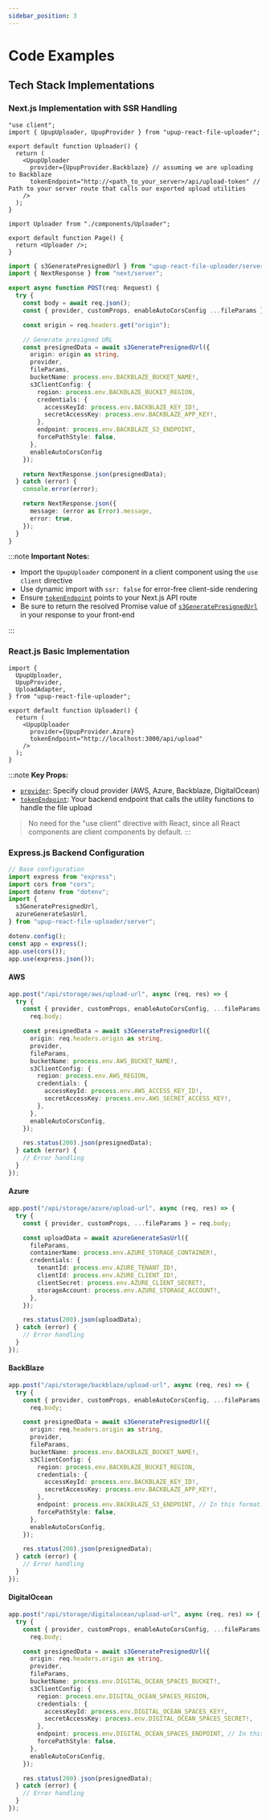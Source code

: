 ```yaml
---
sidebar_position: 3
---
```


# Code Examples

## Tech Stack Implementations

### Next.js Implementation with SSR Handling

```tsx
"use client";
import { UpupUploader, UpupProvider } from "upup-react-file-uploader";

export default function Uploader() {
  return (
    <UpupUploader
      provider={UpupProvider.Backblaze} // assuming we are uploading to Backblaze
      tokenEndpoint="http://<path_to_your_server>/api/upload-token" // Path to your server route that calls our exported upload utilities
    />
  );
}
```

```tsx
import Uploader from "./components/Uploader";

export default function Page() {
  return <Uploader />;
}
```

```ts
import { s3GeneratePresignedUrl } from "upup-react-file-uploader/server";
import { NextResponse } from "next/server";

export async function POST(req: Request) {
  try {
    const body = await req.json();
    const { provider, customProps, enableAutoCorsConfig ...fileParams } = body;

    const origin = req.headers.get("origin");

    // Generate presigned URL
    const presignedData = await s3GeneratePresignedUrl({
      origin: origin as string,
      provider,
      fileParams,
      bucketName: process.env.BACKBLAZE_BUCKET_NAME!,
      s3ClientConfig: {
        region: process.env.BACKBLAZE_BUCKET_REGION,
        credentials: {
          accessKeyId: process.env.BACKBLAZE_KEY_ID!,
          secretAccessKey: process.env.BACKBLAZE_APP_KEY!,
        },
        endpoint: process.env.BACKBLAZE_S3_ENDPOINT,
        forcePathStyle: false,
      },
      enableAutoCorsConfig
    });

    return NextResponse.json(presignedData);
  } catch (error) {
    console.error(error);

    return NextResponse.json({
      message: (error as Error).message,
      error: true,
    });
  }
}
```

:::note
**Important Notes:**

- Import the `UpupUploader` component in a client component using the `use client` directive
- Use dynamic import with `ssr: false` for error-free client-side rendering
- Ensure [`tokenEndpoint`](/docs/api-reference/upupuploader/required-props.md#tokenendpoint) points to your Next.js API route
- Be sure to return the resolved Promise value of [`s3GeneratePresignedUrl`](/docs/api-reference/s3-generate-presigned-url.md) in your response to your front-end

:::

### React.js Basic Implementation

```tsx
import {
  UpupUploader,
  UpupProvider,
  UploadAdapter,
} from "upup-react-file-uploader";

export default function Uploader() {
  return (
    <UpupUploader
      provider={UpupProvider.Azure}
      tokenEndpoint="http://localhost:3000/api/upload"
    />
  );
}
```

:::note
**Key Props:**

- [`provider`](/docs/api-reference/upupuploader/required-props.md#provider): Specify cloud provider (AWS, Azure, Backblaze, DigitalOcean)
- [`tokenEndpoint`](/docs/api-reference/upupuploader/required-props.md#tokenendpoint): Your backend endpoint that calls the utility functions to handle the file upload

> No need for the "use client" directive with React, since all React components are client components by default.
> :::

### Express.js Backend Configuration

```ts
// Base configuration
import express from "express";
import cors from "cors";
import dotenv from "dotenv";
import {
  s3GeneratePresignedUrl,
  azureGenerateSasUrl,
} from "upup-react-file-uploader/server";

dotenv.config();
const app = express();
app.use(cors());
app.use(express.json());
```

#### AWS

```ts
app.post("/api/storage/aws/upload-url", async (req, res) => {
  try {
    const { provider, customProps, enableAutoCorsConfig, ...fileParams } =
      req.body;

    const presignedData = await s3GeneratePresignedUrl({
      origin: req.headers.origin as string,
      provider,
      fileParams,
      bucketName: process.env.AWS_BUCKET_NAME!,
      s3ClientConfig: {
        region: process.env.AWS_REGION,
        credentials: {
          accessKeyId: process.env.AWS_ACCESS_KEY_ID!,
          secretAccessKey: process.env.AWS_SECRET_ACCESS_KEY!,
        },
      },
      enableAutoCorsConfig,
    });

    res.status(200).json(presignedData);
  } catch (error) {
    // Error handling
  }
});
```

#### Azure

```ts
app.post("/api/storage/azure/upload-url", async (req, res) => {
  try {
    const { provider, customProps, ...fileParams } = req.body;

    const uploadData = await azureGenerateSasUrl({
      fileParams,
      containerName: process.env.AZURE_STORAGE_CONTAINER!,
      credentials: {
        tenantId: process.env.AZURE_TENANT_ID!,
        clientId: process.env.AZURE_CLIENT_ID!,
        clientSecret: process.env.AZURE_CLIENT_SECRET!,
        storageAccount: process.env.AZURE_STORAGE_ACCOUNT!,
      },
    });

    res.status(200).json(uploadData);
  } catch (error) {
    // Error handling
  }
});
```

#### BackBlaze

```ts
app.post("/api/storage/backblaze/upload-url", async (req, res) => {
  try {
    const { provider, customProps, enableAutoCorsConfig, ...fileParams } =
      req.body;

    const presignedData = await s3GeneratePresignedUrl({
      origin: req.headers.origin as string,
      provider,
      fileParams,
      bucketName: process.env.BACKBLAZE_BUCKET_NAME!,
      s3ClientConfig: {
        region: process.env.BACKBLAZE_BUCKET_REGION,
        credentials: {
          accessKeyId: process.env.BACKBLAZE_KEY_ID!,
          secretAccessKey: process.env.BACKBLAZE_APP_KEY!,
        },
        endpoint: process.env.BACKBLAZE_S3_ENDPOINT, // In this format: https://...
        forcePathStyle: false,
      },
      enableAutoCorsConfig,
    });

    res.status(200).json(presignedData);
  } catch (error) {
    // Error handling
  }
});
```

#### DigitalOcean

```ts
app.post("/api/storage/digitalocean/upload-url", async (req, res) => {
  try {
    const { provider, customProps, enableAutoCorsConfig, ...fileParams } =
      req.body;

    const presignedData = await s3GeneratePresignedUrl({
      origin: req.headers.origin as string,
      provider,
      fileParams,
      bucketName: process.env.DIGITAL_OCEAN_SPACES_BUCKET!,
      s3ClientConfig: {
        region: process.env.DIGITAL_OCEAN_SPACES_REGION,
        credentials: {
          accessKeyId: process.env.DIGITAL_OCEAN_SPACES_KEY!,
          secretAccessKey: process.env.DIGITAL_OCEAN_SPACES_SECRET!,
        },
        endpoint: process.env.DIGITAL_OCEAN_SPACES_ENDPOINT, // In this format: https://...
        forcePathStyle: false,
      },
      enableAutoCorsConfig,
    });

    res.status(200).json(presignedData);
  } catch (error) {
    // Error handling
  }
});
```
